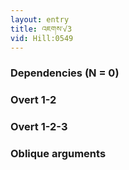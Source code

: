```yaml
---
layout: entry
title: འཇགས་√3
vid: Hill:0549
---
```

### Dependencies (N = 0)


### Overt 1-2


### Overt 1-2-3


### Oblique arguments
